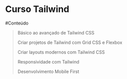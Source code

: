 # Curso Tailwind
#Conteúdo
> Básico ao avançado de Tailwind CSS
> 
> Criar projetos de Tailwind com Grid CSS e Flexbox
> 
> Criar layouts modernos com Tailwind CSS
> 
> Responsividade com Tailwind
> 
> Desenvolvimento Mobile First
